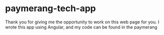 # paymerang-tech-app
 
Thank you for giving me the opportunity to work on this web page for you. I wrote this app using Angular, and my code can be found in the paymerang
